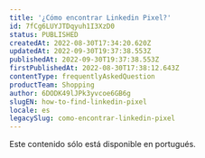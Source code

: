 ```yaml
---
title: '¿Cómo encontrar Linkedin Pixel?'
id: 7fCg6LUYJTDqyuh1I3XzD0
status: PUBLISHED
createdAt: 2022-08-30T17:34:20.620Z
updatedAt: 2022-09-30T19:37:38.553Z
publishedAt: 2022-09-30T19:37:38.553Z
firstPublishedAt: 2022-08-30T17:38:12.643Z
contentType: frequentlyAskedQuestion
productTeam: Shopping
author: 6DODK49lJPk3yvcoe6GB6g
slugEN: how-to-find-linkedin-pixel
locale: es
legacySlug: como-encontrar-linkedin-pixel
---
```


<div class="alert alert-warning">
  <p>Este contenido sólo está disponible en portugués.</p>
</div>
